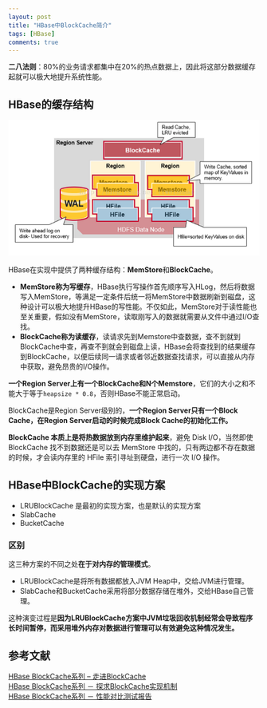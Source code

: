 ```yaml
---
layout: post
title: "HBase中BlockCache简介"
tags: [HBase]
comments: true
---
```


**二八法则**：80%的业务请求都集中在20%的热点数据上，因此将这部分数据缓存起就可以极大地提升系统性能。

## HBase的缓存结构
![缓存结构](https://raw.githubusercontent.com/Andr-Robot/iMarkdownPhotos/master/Res/HBaseBlockCache.png)

HBase在实现中提供了两种缓存结构：**MemStore**和**BlockCache**。
- **MemStore称为写缓存**，HBase执行写操作首先顺序写入HLog，然后将数据写入MemStore，等满足一定条件后统一将MemStore中数据刷新到磁盘，这种设计可以极大地提升HBase的写性能。不仅如此，MemStore对于读性能也至关重要，假如没有MemStore，读取刚写入的数据就需要从文件中通过I/O查找。
- **BlockCache称为读缓存**，读请求先到Memstore中查数据，查不到就到BlockCache中查，再查不到就会到磁盘上读，HBase会将查找到的结果缓存到BlockCache，以便后续同一请求或者邻近数据查找请求，可以直接从内存中获取，避免昂贵的I/O操作。

**一个Region Server上有一个BlockCache和N个Memstore**，它们的大小之和不能大于等于`heapsize * 0.8`，否则HBase不能正常启动。

BlockCache是Region Server级别的，**一个Region Server只有一个Block Cache，在Region Server启动的时候完成Block Cache的初始化工作。**    

**BlockCache 本质上是将热数据放到内存里维护起来**，避免 Disk I/O，当然即使 BlockCache 找不到数据还是可以去 MemStore 中找的，只有两边都不存在数据的时候，才会读内存里的 HFile 索引寻址到硬盘，进行一次 I/O 操作。

## HBase中BlockCache的实现方案
- LRUBlockCache 是最初的实现方案，也是默认的实现方案
- SlabCache
- BucketCache

### 区别
这三种方案的不同之处**在于对内存的管理模式**。
- LRUBlockCache是将所有数据都放入JVM Heap中，交给JVM进行管理。
- SlabCache和BucketCache采用将部分数据存储在堆外，交给HBase自己管理。
 
这种演变过程是**因为LRUBlockCache方案中JVM垃圾回收机制经常会导致程序长时间暂停，而采用堆外内存对数据进行管理可以有效避免这种情况发生。**


## 参考文献
[HBase BlockCache系列 – 走进BlockCache](http://hbasefly.com/2016/04/08/hbase-blockcache-1/)     
[HBase BlockCache系列 － 探求BlockCache实现机制](http://hbasefly.com/2016/04/26/hbase-blockcache-2/)    
[HBase BlockCache系列 － 性能对比测试报告](http://hbasefly.com/2016/05/06/hbase-blockcache-3/)     
